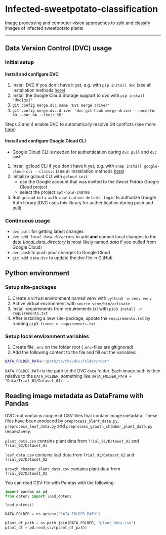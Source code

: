# Infected-sweetpotato-classification
Image processing and computer vision approaches to split and classify images of infected sweetpotato plants

---

## Data Version Control (DVC) usage

### Initial setup

#### Install and configure DVC

1. Install DVC if you don't have it yet, e.g. with `pip install dvc` (see all installation methods [here](https://dvc.org/doc/install))
2. Install the Google Cloud Storage support to dvc with `pip install 'dvc[gs]'`
3. `git config merge.dvc.name 'DVC merge driver'`
4. `git config merge.dvc.driver 'dvc git-hook merge-driver --ancestor %O --our %A --their %B'`

Steps 3 and 4 enable DVC to automatically resolve Git conflicts (see more [here](https://dvc.org/doc/user-guide/how-to/merge-conflicts#append-only-directories))

#### Install and configure Google Cloud CLI

* Google Cloud CLI is needed for authentication during `dvc pull` and `dvc push`

1. Install gcloud CLI if you don't have it yet, e.g. with `snap install google-cloud-cli --classic` (see all installation methods [here](https://cloud.google.com/sdk/docs/install))
2. Initialize gcloud CLI with `gcloud init`
    - use the Google account that was invited to the *Sweet Potato* Google Cloud project
    - select the project `apt-hold-340700`
3. Run `gcloud beta auth application-default login` to authorize Google Auth library (DVC uses this library for authentication during push and pull)

### Continuous usage

* `dvc pull` for getting latest changes
* `dvc add `*`local_data_directory`* to add **and** commit local changes to the data (*local_data_directory* is most likely named *data* if you pulled from Google Cloud)
* `dvc push` to push your changes to Google Cloud
* `git add data.dvc` to update the dvc file in GitHub

## Python environment

### Setup site-packages

1. Create a virtual environment named venv with `python3 -m venv venv`
2. Active virtual environment with `source venv/bin/activate`
3. Install requirements from requirements.txt with `pip3 install -r requirements.txt`
4. After installing a new site-package, update the `requirements.txt` by running `pip3 freeze > requirements.txt`

### Setup local environment variables

1. Create file `.env` on the folder root (`.env`-files are gitignored)
2. Add the following content to the file and fill out the variables:

```bash
DATA_FOLDER_PATH="/path/to/the/dvc/folder/root"
```

`DATA_FOLDER_PATH` is the path to the DVC `data` folder. Each image path is then relative to the `DATA_FOLDER`, something like `DATA_FOLDER_PATH + "Data/Trial_01/Dataset_01/...`

## Reading image metadata as DataFrame with Pandas

DVC root contains couple of CSV-files that contain image metadata. These files have been produced by `preprocess_plant_data.py`, `preprocess_leaf_data.py` and `preprocess_growth_chamber_plant_data.py` respectively.

`plant_data.csv` contains plant data from `Trial_01/Dataset_01` and `Trial_02/Dataset_01`

`leaf_data.csv` contains leaf data from `Trial_01/Dataset_02` and `Trial_02/Dataset_02`

`growth_chamber_plant_data.csv` contains plant data from `Trial_02/Dataset_03`

You can read CSV-file with Pandas with the following:

```python
import pandas as pd
from dotenv import load_dotenv

load_dotenv()

DATA_FOLDER = os.getenv("DATA_FOLDER_PATH")

plant_df_path = os.path.join(DATA_FOLDER, "plant_data.csv")
plant_df = pd.read_csv(plant_df_path)
```
